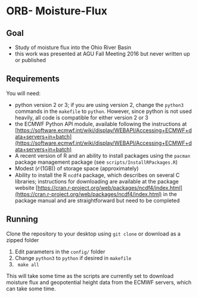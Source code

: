 # ORB- Moisture-Flux

## Goal

- Study of moisture flux into the Ohio River Basin
- this work was presented at AGU Fall Meeting 2016 but never written up or published

## Requirements

You will need:

- python version 2 or 3; if you are using version 2, change the `python3` commands in the `makefile` to `python`. However, since python is not used heavily, all code is compatible for either version 2 or 3
- the ECMWF Python API module, available following the instructions at [https://software.ecmwf.int/wiki/display/WEBAPI/Accessing+ECMWF+data+servers+in+batch](https://software.ecmwf.int/wiki/display/WEBAPI/Accessing+ECMWF+data+servers+in+batch)
- A recent version of R and an ability to install packages using the `pacman` package management package (see `scripts/InstallRPackages.R`)
- Modest ($\mathcal{O}(1 \text{GB})$) of storage space (approximately)
- Ability to install the R `ncdf4` package, which describes on several C libraries; instructions for downloading are available at the package website [https://cran.r-project.org/web/packages/ncdf4/index.html](https://cran.r-project.org/web/packages/ncdf4/index.html) in the package manual and are straightforward but need to be completed

## Running

Clone the repository to your desktop using `git clone` or download as a zipped folder

1. Edit parameters in the `config/` folder
2. Change `python3` to `python` if desired in `makefile`
3. ` make all`

This will take some time as the scripts are currently set to download moisture flux and geopotential height data from the ECMWF servers, which can take some time.
